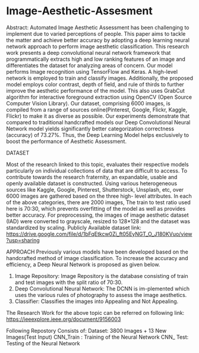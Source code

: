 # Image-Aesthetic-Assesment

Abstract:
Automated Image Aesthetic Assessment has been challenging to implement due to varied perceptions of people. This paper aims to tackle the matter and achieve better accuracy by adopting a deep learning neural network approach to perform image aesthetic classification. This research work presents a deep convolutional neural network framework that programmatically extracts high and low ranking features of an image and differentiates the dataset for analyzing areas of concern. Our model performs Image recognition using TensorFlow and Keras. A high-level network is employed to train and classify images. Additionally, the proposed model employs color contrast, depth of field, and rule of thirds to further improve the aesthetic performance of the model. This also uses GrabCut algorithm for interactive foreground extraction using OpenCV (Open Source Computer Vision Library). Our dataset, comprising 6000 images, is compiled from a range of sources online(Pinterest, Google, Flickr, Kaggle, Flickr) to make it as diverse as possible. Our experiments demonstrate that compared to traditional handcrafted models our Deep Convolutional Neural Network model yields significantly better categorization correctness (accuracy) of 73.27%. Thus, the Deep Learning Model helps exclusively to boost the performance of Aesthetic Assessment.

DATASET

Most of the research linked to this topic, evaluates their respective models particularly on individual collections of data that are difficult to access. To contribute towards the research fraternity, an expandable, usable and openly available dataset is constructed. Using various heterogeneous sources like Kaggle, Google, Pinterest, Shutterstock, Unsplash, etc, over 6000 images are gathered based on the three high- level attributes. In each of the above categories, there are 2000 images, The train to test ratio
used here is 70:30, which prevents overfitting of the model as well as provides better accuracy. For preprocessing, the images of image aesthetic dataset (IAD) were converted to
grayscale, resized to 128*128 and the dataset was standardized by scaling.
Publicly Available dataset link: https://drive.google.com/file/d/1bFqEtkcw0Zi_ft05EyNGT_O_J180KVuo/view?usp=sharing

APPROACH
Previously various models have been developed based on the handcrafted method of image classification. To increase the accuracy and efficiency, a Deep Neural Network is proposed
as given below. 

1) Image Repository: Image Repository is the database consisting of train and test images with the split ratio of 70:30.
2) Deep Convolutional Neural Network: The DCNN is im-plemented which uses the various rules of photography to assess the image aesthetics.
3) Classifier: Classifies the images into Appealing and Not Appealing.

The Research Work for the above topic can be referred on following link:
https://ieeexplore.ieee.org/document/9156003


Following Repostory Consists of:
Dataset: 3800 Images + 13 New Images(Test Input)
CNN_Train : Training of the Neural Network
CNN_ Test: Testing of the Neural Network

